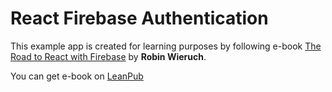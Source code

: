 # React Firebase Authentication

This example app is created for learning purposes by following e-book [The Road to React with Firebase](https://github.com/rwieruch/the-road-to-react-with-firebase) by **Robin Wieruch**.

You can get e-book on [LeanPub](https://leanpub.com/the-road-to-react-with-firebase)

